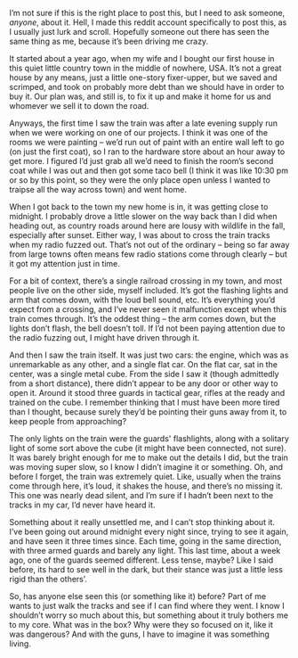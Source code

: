 I’m not sure if this is the right place to post this, but I need to ask someone, *anyone*, about it. Hell, I made this reddit account specifically to post this, as I usually just lurk and scroll. Hopefully someone out there has seen the same thing as me, because it’s been driving me crazy.

It started about a year ago, when my wife and I bought our first house in this quiet little country town in the middle of nowhere, USA. It’s not a great house by any means, just a little one-story fixer-upper, but we saved and scrimped, and took on probably more debt than we should have in order to buy it. Our plan was, and still is, to fix it up and make it home for us and whomever we sell it to down the road.

Anyways, the first time I saw the train was after a late evening supply run when we were working on one of our projects. I think it was one of the rooms we were painting – we’d run out of paint with an entire wall left to go (on just the first coat), so I ran to the hardware store about an hour away to get more. I figured I’d just grab all we’d need to finish the room’s second coat while I was out and then got some taco bell (I think it was like 10:30 pm or so by this point, so they were the only place open unless I wanted to traipse all the way across town) and went home.

When I got back to the town my new home is in, it was getting close to midnight. I probably drove a little slower on the way back than I did when heading out, as country roads around here are lousy with wildlife in the fall, especially after sunset. Either way, I was about to cross the train tracks when my radio fuzzed out. That’s not out of the ordinary – being so far away from large towns often means few radio stations come through clearly – but it got my attention just in time.

For a bit of context, there’s a single railroad crossing in my town, and most people live on the other side, myself included. It’s got the flashing lights and arm that comes down, with the loud bell sound, etc. It’s everything you’d expect from a crossing, and I’ve never seen it malfunction except when this train comes through. It’s the oddest thing – the arm comes down, but the lights don’t flash, the bell doesn’t toll. If I’d not been paying attention due to the radio fuzzing out, I might have driven through it.

And then I saw the train itself. It was just two cars: the engine, which was as unremarkable as any other, and a single flat car. On the flat car, sat in the center, was a single metal cube. From the side I saw it (though admittedly from a short distance), there didn’t appear to be any door or other way to open it. Around it stood three guards in tactical gear, rifles at the ready and trained on the cube. I remember thinking that I must have been more tired than I thought, because surely they’d be pointing their guns away from it, to keep people from approaching?

The only lights on the train were the guards' flashlights, along with a solitary light of some sort above the cube (it might have been connected, not sure). It was barely bright enough for me to make out the details I did, but the train was moving super slow, so I know I didn’t imagine it or something. Oh, and before I forget, the train was extremely quiet. Like, usually when the trains come through here, it’s loud, it shakes the house, and there’s no missing it. This one was nearly dead silent, and I’m sure if I hadn’t been next to the tracks in my car, I’d never have heard it.

Something about it really unsettled me, and I can’t stop thinking about it. I’ve been going out around midnight every night since, trying to see it again, and have seen it three times since. Each time, going in the same direction, with three armed guards and barely any light. This last time, about a week ago, one of the guards seemed different. Less tense, maybe? Like I said before, its hard to see well in the dark, but their stance was just a little less rigid than the others’.

So, has anyone else seen this (or something like it) before? Part of me wants to just walk the tracks and see if I can find where they went. I know I shouldn’t worry so much about this, but something about it truly bothers me to my core. What was in the box? Why were they so focused on it, like it was dangerous? And with the guns, I have to imagine it was something living.
